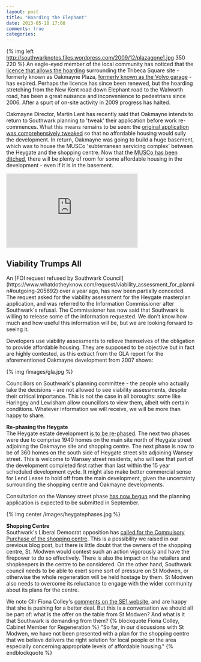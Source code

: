 ```yaml
---
layout: post
title: "Hoarding the Elephant"
date: 2013-05-18 17:08
comments: true
categories: 
---
```



{% img left http://southwarknotes.files.wordpress.com/2009/12/plazagone1.jpg 350 220 %} An eagle-eyed member of the local community has noticed that the [licence that allows the hoarding](/images/TribecaHoardingsLicence.jpg) surrounding the Tribeca Square site - formerly known as Oakmayne Plaza, [formerly known as the Volvo garage](/images/volvocpo.jpg) - has expired. Perhaps the licence has since been renewed, but the hoarding stretching from the New Kent road down Elephant road to the Walworth road, has been a great nuisance and inconvenience to pedestrians since 2006.
After a spurt of on-site activity in 2009 progress has halted.

Oakmayne Director, Martin Lent has recently said that Oakmayne intends to return to Southwark planning to 'tweak' their application before work re-commences. What this means remains to be seen: the [original application was comprehensively tweaked](http://www.london-se1.co.uk/news/view/3641) so that no affordable housing would sully the development. In return, Oakmayne was going to build a huge basement, which was to house the MUSCo 'subterranean servicing complex' between the Heygate and the shopping centre. Now that the [MUSCo has been ditched](http://www.london-se1.co.uk/news/view/5052), there will be plenty of room for some affordable housing in the development - even if it is in the basement.  

<iframe width="350" height="197" src="http://www.youtube.com/embed/bIlzq9g1u8c" frameborder="0" allowfullscreen></iframe>

<h2>Viability Trumps All</h2>
An [FOI request refused by Southwark Council](https://www.whatdotheyknow.com/request/viability_assessment_for_plannin#outgoing-205692) over a year ago, has now been partially conceded. The request asked for the viability assessment for the Heygate masterplan application, and was referred to the Information Commissioner after Southwark's refusal. The Commissioner has now said that Southwark is willing to release some of the information requested. We don't know how much and how useful this information will be, but we are looking forward to seeing it. 

Developers use viability assessments to relieve themselves of the obligation to provide affordable housing. They are supposed to be objective but in fact are highly contested, as this extract from the GLA report for the aforementioned Oakmayne development from 2007 shows:  

{% img /images/gla.jpg %}

Councillors on Southwark's planning committee - the people who actually take the decisions - are not allowed to see viability assessments, despite their critical importance. This is not the case in all boroughs: some like Haringey and Lewisham allow councillors to view them, albeit with certain conditions. Whatever information we will receive, we will be more than happy to share. 


__Re-phasing the Heygate__  
The Heygate estate development [is to be re-phased](http://www.london-se1.co.uk/news/view/6817). The next two phases were due to comprise 1940 homes on the main site north of Heygate street adjoining the Oakmayne site and shopping centre. The next phase is now to be of 360 homes on the south side of Heygate street site adjoining Wansey street. This is welcome to Wansey street residents, who will see that part of the development completed first rather than last within the 15 year scheduled development cycle. It might also make better commercial sense for Lend Lease to hold off from the main development, given the uncertainty surrounding the shopping centre and Oakmayne developments.
 
Consultation on the Wansey street phase [has now begun](http://www.elephantandcastle.org.uk/pages/news_events/215/elephant_castle.html) and the planning application is expected to be submitted in September.

{% img center /images/heygatephases.jpg %}
 


__Shopping Centre__  
Southwark's Liberal Democrat opposition has [called for the Compulsory Purchase of the shopping centre](http://www.london-se1.co.uk/news/view/6808). This is a possibility we raised in our previous blog post, but there is little doubt that the owners of the shopping centre, St. Modwen would contest such an action vigorously and have the firepower to do so effectively. There is also the impact on the retailers and shopkeepers in the centre to be considered. On the other hand, Southwark council needs to be able to exert some sort of pressure on St Modwen, or otherwise the whole regeneration will be held hostage by them. St Modwen also needs to overcome its reluctance to engage with the wider community about its plans for the centre. 

We note Cllr Fiona Colley's [comments on the SE1 website](http://www.london-se1.co.uk/news/view/6808), and are happy that she is pushing for a better deal. But this is a conversation we should all be part of: what is the offer on the table from St Modwen? And what is it that Southwark is demanding from them?
{% blockquote Fiona Colley, Cabinet Member for Regeneration %}
"So far, in our discussions with St Modwen, we have not been presented with a plan for the shopping centre that we believe delivers the right solution for local people or the area especially concerning appropriate levels of affordable housing." 
{% endblockquote %}










